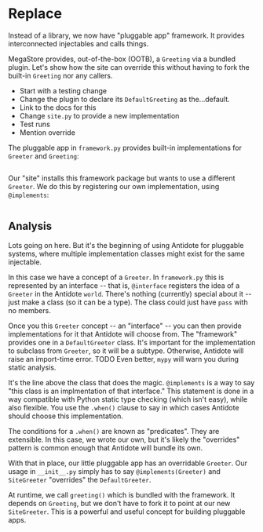 # Replace

Instead of a library, we now have "pluggable app" framework.
It provides interconnected injectables and calls things.

MegaStore provides, out-of-the-box (OOTB), a `Greeting` via a bundled plugin.
Let's show how the site can override this without having to fork the built-in `Greeting` nor any callers.

- Start with a testing change
- Change the plugin to declare its `DefaultGreeting` as the...default.
- Link to the docs for this
- Change `site.py` to provide a new implementation
- Test runs
- Mention override

The pluggable app in `framework.py` provides built-in implementations for `Greeter` and `Greeting`:

```{literalinclude} framework.py

```

Our "site" installs this framework package but wants to use a different `Greeter`.
We do this by registering our own implementation, using `@implements`:

```{literalinclude} __init__.py

```

## Analysis

Lots going on here.
But it's the beginning of using Antidote for pluggable systems, where multiple implementation classes might exist for the same injectable.

In this case we have a concept of a `Greeter`.
In `framework.py` this is represented by an interface -- that is, `@interface` registers the idea of a `Greeter` in the Antidote `world`.
There's nothing (currently) special about it -- just make a class (so it can be a type).
The class could just have `pass` with no members.

Once you this `Greeter` concept -- an "interface" -- you can then provide implementations for it that Antidote will choose from.
The "framework" provides one in a `DefaultGreeter` class.
It's important for the implementation to subclass from `Greeter`, so it will be a subtype.
Otherwise, Antidote will raise an import-time error.
TODO Even better, `mypy` will warn you during static analysis.

It's the line above the class that does the magic.
`@implements` is a way to say "this class is an implmentation of that interface."
This statement is done in a way compatible with Python static type checking (which isn't easy), while also flexible.
You use the `.when()` clause to say in which cases Antidote should choose this implementation.

The conditions for a `.when()` are known as "predicates".
They are extensible.
In this case, we wrote our own, but it's likely the "overrides" pattern is common enough that Antidote will bundle its own.

With that in place, our little pluggable app has an overridable `Greeter`.
Our usage in `__init__.py` simply has to say `@implements(Greeter)` and `SiteGreeter` "overrides" the `DefaultGreeter`.

At runtime, we call `greeting()` which is bundled with the framework.
It depends on `Greeting`, but we don't have to fork it to point at our new `SiteGreeter`.
This is a powerful and useful concept for building pluggable apps.
